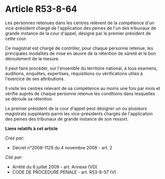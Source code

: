 # Article R53-8-64

Les personnes retenues dans les centres relèvent de la compétence d'un vice-président chargé de l'application des peines de
l'un des tribunaux de grande instance de la cour d'appel, désigné par le premier président de cette cour. 

Ce magistrat est chargé de contrôler, pour chaque personne retenue, les principales modalités de mise en œuvre de la
rétention de sûreté et le bon déroulement de la mesure. 

Il peut faire procéder, sur l'ensemble du territoire national, à tous examens, auditions, enquêtes, expertises, réquisitions
ou vérifications utiles à l'exercice de ses attributions. 

Il visite les centres relevant de sa compétence au moins une fois par mois et vérifie auprès de chaque personne retenue les
conditions dans lesquelles se déroule sa rétention. 

Le premier président de la cour d'appel peut désigner un ou plusieurs magistrats suppléants parmi les vice-présidents chargés
de l'application des peines des tribunaux de grande instance de son ressort.

**Liens relatifs à cet article**

_Créé par_:

  - Décret n°2008-1129 du 4 novembre 2008 - art. 2

_Cité par_:

  - Arrêté du 6 juillet 2009 - art. Annexe (VD)
  - CODE DE PROCEDURE PENALE - art. R53-8-57 (V)
